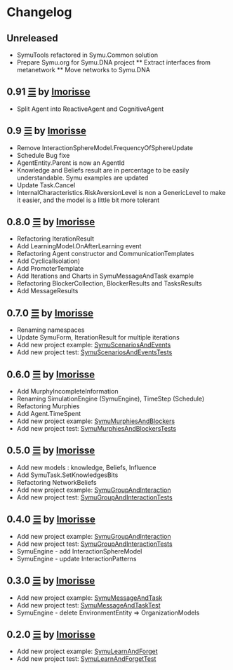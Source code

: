 # Changelog

## Unreleased

* SymuTools refactored in Symu.Common solution
* Prepare Symu.org for Symu.DNA project
** Extract interfaces from metanetwork
** Move networks to Symu.DNA

## 0.91 [☰](https://github.com/lmorisse/symu/compare/v0.9.1..v0.9.0) by [lmorisse](https://github.com/lmorisse)
* Split Agent into ReactiveAgent and CognitiveAgent

## 0.9 [☰](https://github.com/lmorisse/symu/compare/v0.9.0..v0.8.0) by [lmorisse](https://github.com/lmorisse)
* Remove InteractionSphereModel.FrequencyOfSphereUpdate
* Schedule Bug fixe 
* AgentEntity.Parent is now an AgentId
* Knowledge and Beliefs result are in percentage to be easily understandable. Symu examples are updated
* Update Task.Cancel
* InternalCharacteristics.RiskAversionLevel is non a GenericLevel to make it easier, and the model is a little bit more tolerant

## 0.8.0 [☰](https://github.com/lmorisse/symu/compare/v0.8.0..v0.7.0) by [lmorisse](https://github.com/lmorisse)
* Refactoring IterationResult
* Add LearningModel.OnAfterLearning event
* Refactoring Agent constructor and CommunicationTemplates
* Add CyclicalIsolation)
* Add PromoterTemplate
* Add Iterations and Charts in SymuMessageAndTask example 
* Refactoring BlockerCollection, BlockerResults and TasksResults 
* Add MessageResults

## 0.7.0 [☰](https://github.com/lmorisse/symu/compare/v0.7.0..v0.6.0) by [lmorisse](https://github.com/lmorisse)
* Renaming namespaces 
* Update SymuForm, IterationResult for multiple iterations
* Add new project example: [SymuScenariosAndEvents](https://github.com/lmorisse/Symu/tree/master/Symu%20examples/SymuScenariosAndEvents)
* Add new project test: [SymuScenariosAndEventsTests](https://github.com/lmorisse/Symu/tree/master/Symu%20examples/SymuScenariosAndEventsTests)


## 0.6.0 [☰](https://github.com/lmorisse/symu/compare/v0.6.0..v0.5.0) by [lmorisse](https://github.com/lmorisse)
* Add MurphyIncompleteInformation
* Renaming SimulationEngine (SymuEngine), TimeStep (Schedule)
* Refactoring Murphies
* Add Agent.TimeSpent
* Add new project example: [SymuMurphiesAndBlockers](https://github.com/lmorisse/Symu/tree/master/Symu%20examples/SymuMurphiesAndBlockers)
* Add new project test: [SymuMurphiesAndBlockersTests](https://github.com/lmorisse/Symu/tree/master/Symu%20examples/SymuMurphiesAndBlockersTests)

## 0.5.0 [☰](https://github.com/lmorisse/symu/compare/v0.5.0..v0.4.0) by [lmorisse](https://github.com/lmorisse)
* Add new models : knowledge, Beliefs, Influence 
* Add SymuTask.SetKnowledgesBits
* Refactoring NetworkBeliefs
* Add new project example: [SymuGroupAndInteraction](https://github.com/lmorisse/Symu/tree/master/Symu%20examples/SymuBeliefsAndInfluence)
* Add new project test: [SymuGroupAndInteractionTests](https://github.com/lmorisse/Symu/tree/master/Symu%20examples/SymuBeliefsAndInfluenceTests)

## 0.4.0 [☰](https://github.com/lmorisse/symu/compare/v0.4.0..v0.3.0) by [lmorisse](https://github.com/lmorisse)
* Add new project example: [SymuGroupAndInteraction](https://github.com/lmorisse/Symu/tree/master/Symu%20examples/SymuGroupAndInteraction)
* Add new project test: [SymuGroupAndInteractionTests](https://github.com/lmorisse/Symu/tree/master/Symu%20examples/SymuGroupAndInteractionTests)
* SymuEngine - add InteractionSphereModel
* SymuEngine - update InteractionPatterns

## 0.3.0 [☰](https://github.com/lmorisse/symu/compare/v0.3.0..v0.2.0) by [lmorisse](https://github.com/lmorisse)
* Add new project example: [SymuMessageAndTask](https://github.com/lmorisse/Symu/tree/master/Symu%20examples/SymuMessageAndTask)
* Add new project test: [SymuMessageAndTaskTest](https://github.com/lmorisse/Symu/tree/master/Symu%20examples/SymuMessageAndTaskTests)
* SymuEngine - delete EnvironmentEntity => OrganizationModels

## 0.2.0 [☰](https://github.com/lmorisse/symu/compare/v0.2.0..v0.1.0) by [lmorisse](https://github.com/lmorisse)
* Add new project example: [SymuLearnAndForget](https://github.com/lmorisse/Symu/tree/master/Symu%20examples/SymuLearnAndForget)
* Add new project test: [SymuLearnAndForgetTest](https://github.com/lmorisse/Symu/tree/master/Symu%20examples/SymuLearnAndForgetTests)
